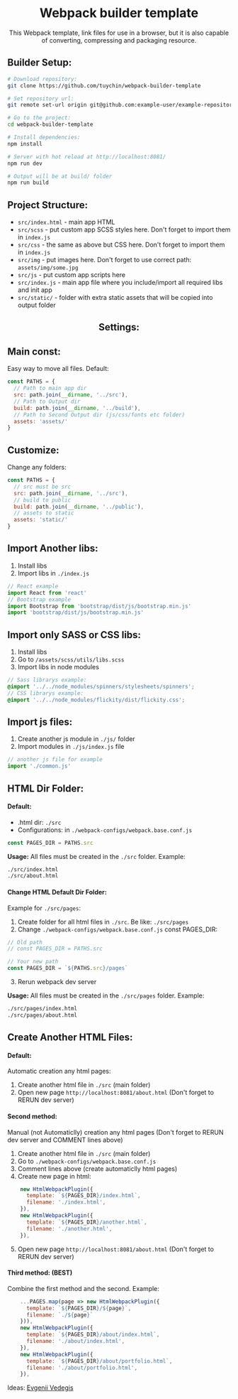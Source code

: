 <div align="center">
  <h1>Webpack builder template</h1>
  <p>
    This Webpack template, link files for use in a browser,
    but it is also capable of converting, compressing and packaging resource.
  </p>
</div>

## Builder Setup:

``` bash
# Download repository:
git clone https://github.com/tuychin/webpack-builder-template

# Set repository url:
git remote set-url origin git@github.com:example-user/example-repository.git

# Go to the project:
cd webpack-builder-template

# Install dependencies:
npm install

# Server with hot reload at http://localhost:8081/
npm run dev

# Output will be at build/ folder
npm run build
```

## Project Structure:

* `src/index.html` - main app HTML
* `src/scss` - put custom app SCSS styles here. Don't forget to import them in `index.js`
* `src/css` - the same as above but CSS here. Don't forget to import them in `index.js`
* `src/img` - put images here. Don't forget to use correct path: `assets/img/some.jpg`
* `src/js` - put custom app scripts here
* `src/index.js` - main app file where you include/import all required libs and init app
* `src/static/` - folder with extra static assets that will be copied into output folder

<div align="center">
  <h2>Settings:</h2>
</div>

## Main const:
Easy way to move all files.
Default:
``` js
const PATHS = {
  // Path to main app dir
  src: path.join(__dirname, '../src'),
  // Path to Output dir
  build: path.join(__dirname, '../build'),
  // Path to Second Output dir (js/css/fonts etc folder)
  assets: 'assets/'
}
```
## Customize:
Change any folders:
``` js
const PATHS = {
  // src must be src
  src: path.join(__dirname, '../src'),
  // build to public
  build: path.join(__dirname, '../public'),
  // assets to static
  assets: 'static/'
}
```

## Import Another libs:
1. Install libs
2. Import libs in `./index.js`
``` js
// React example
import React from 'react'
// Bootstrap example
import Bootstrap from 'bootstrap/dist/js/bootstrap.min.js'
import 'bootstrap/dist/js/bootstrap.min.js'
```

## Import only SASS or CSS libs:
1. Install libs
2. Go to `/assets/scss/utils/libs.scss`
3. Import libs in node modules
``` scss
// Sass librarys example:
@import '../../node_modules/spinners/stylesheets/spinners';
// CSS librarys example:
@import '../../node_modules/flickity/dist/flickity.css';
```

## Import js files:
1. Create another js module in `./js/` folder
2. Import modules in `./js/index.js` file
``` js
// another js file for example
import './common.js'
```

## HTML Dir Folder:
#### Default:
* .html dir: `./src`
* Configurations: in `./webpack-configs/webpack.base.conf.js`
``` js
const PAGES_DIR = PATHS.src
```
**Usage:**
All files must be created in the `./src` folder.
Example:
``` bash
./src/index.html
./src/about.html
```

#### Change HTML Default Dir Folder:
Example for `./src/pages`:
1. Create folder for all html files in `./src`. Be like: `./src/pages`
2. Change `./webpack-configs/webpack.base.conf.js` const PAGES_DIR:
``` js
// Old path
// const PAGES_DIR = PATHS.src

// Your new path
const PAGES_DIR = `${PATHS.src}/pages`
```
3. Rerun webpack dev server


**Usage:**
All files must be created in the `./src/pages` folder.
Example:
``` bash
./src/pages/index.html
./src/pages/about.html
```

## Create Another HTML Files:
#### Default: 
Automatic creation any html pages:
1. Create another html file in `./src` (main folder)
2. Open new page `http://localhost:8081/about.html` (Don't forget to RERUN dev server)

#### Second method:
Manual (not Automaticlly) creation any html pages (Don't forget to RERUN dev server and COMMENT lines above)
1. Create another html file in `./src` (main folder)
2. Go to `./webpack-configs/webpack.base.conf.js`
3. Comment lines above (create automaticlly html pages)
4. Create new page in html:
``` js
    new HtmlWebpackPlugin({
      template: `${PAGES_DIR}/index.html`,
      filename: './index.html',
    }),
    new HtmlWebpackPlugin({
      template: `${PAGES_DIR}/another.html`,
      filename: './another.html',
    }),
```
5. Open new page `http://localhost:8081/about.html` (Don't forget to RERUN dev server)

#### Third method: (BEST)
Сombine the first method and the second.
Example:
``` js
    ...PAGES.map(page => new HtmlWebpackPlugin({
      template: `${PAGES_DIR}/${page}`,
      filename: `./${page}`
    })),
    new HtmlWebpackPlugin({
      template: `${PAGES_DIR}/about/index.html`,
      filename: './about/index.html',
    }),
    new HtmlWebpackPlugin({
      template: `${PAGES_DIR}/about/portfolio.html`,
      filename: './about/portfolio.html',
    }),
```

Ideas: [Evgenii Vedegis](https://github.com/vedees)
